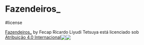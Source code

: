# Fazendeiros_

#license 
<p xmlns:cc="http://creativecommons.org/ns#" xmlns:dct="http://purl.org/dc/terms/"><a property="dct:title" rel="cc:attributionURL" href="https://github.com/R4cardo/Fazendeiros_">Fazendeiros_</a> by <span property="cc:attributionName">Fecap Ricardo Liyudi Tetsuya </span> está licenciado sob <a href="http://creativecommons.org/licenses/by/4.0/?ref=chooser-v1" target="_blank" rel="license noopener noreferrer" style="display:inline-block;" >Atribuição 4.0 Internacional<img style="altura:22px!importante; margem-esquerda: 3px; vertical-align:text-bottom;" src="https://mirrors.creativecommons.org/presskit/icons/cc.svg?ref=chooser-v1"><img style="height:22px!importante; margem-esquerda: 3px; vertical-align:text-bottom;" src="https://mirrors.creativecommons.org/presskit/icons/by.svg?ref=chooser-v1"></a></p>
